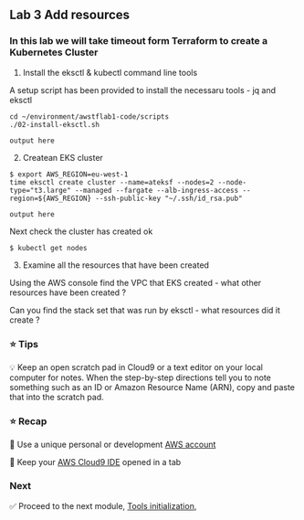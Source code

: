 ## Lab 3 Add resources

### In this lab we will take timeout form Terraform to create a Kubernetes Cluster



1. Install the eksctl & kubectl command line tools

A setup script has been provided to install the necessaru tools - jq and eksctl 

```
cd ~/environment/awstflab1-code/scripts
./02-install-eksctl.sh
```

```
output here
```

2. Createan EKS cluster

```
$ export AWS_REGION=eu-west-1
time eksctl create cluster --name=ateksf --nodes=2 --node-type="t3.large" --managed --fargate --alb-ingress-access --region=${AWS_REGION} --ssh-public-key "~/.ssh/id_rsa.pub"
```

```
output here
```

Next check the cluster has created ok
```
$ kubectl get nodes
```

3. Examine all the resources that have been created
   
Using the AWS console find the VPC that EKS created - what other resources have been created ? 

Can you find the stack set that was run by eksctl - what resources did it create ?
   



### :star: Tips

:bulb: Keep an open scratch pad in Cloud9 or a text editor on your local computer
for notes.  When the step-by-step directions tell you to note something such as
an ID or Amazon Resource Name (ARN), copy and paste that into the scratch pad.

### :star: Recap

:key: Use a unique personal or development [AWS account](#aws-account)

:key: Keep your [AWS Cloud9 IDE](#aws-cloud9-ide) opened in a tab

### Next

:white_check_mark: Proceed to the next module, [Tools initialization](../1_Init), 


[region-table]: https://aws.amazon.com/about-aws/global-infrastructure/regional-product-services/
[Create a Kubernetes Cluster]: ../4_create_eks/

